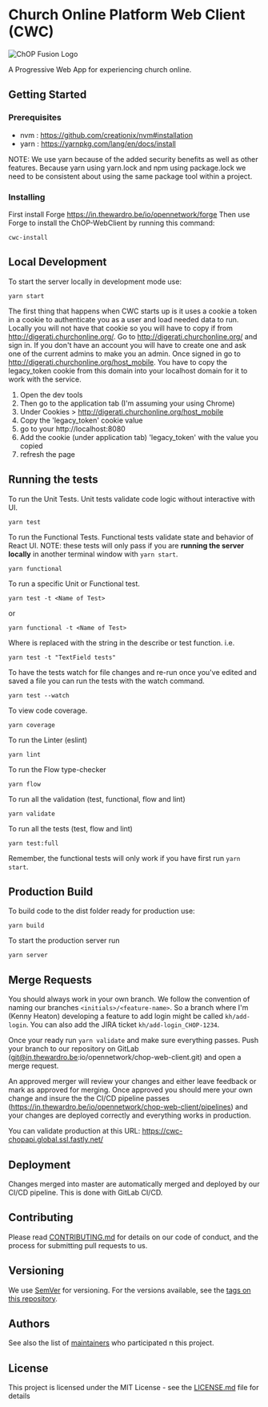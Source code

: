 # Church Online Platform Web Client (CWC)

![ChOP Fusion Logo](https://in.thewardro.be/io/opennetwork/chop-web-client/raw/integration/church_online_platform_logo.png)

A Progressive Web App for experiencing church online.

## Getting Started

### Prerequisites

- nvm : https://github.com/creationix/nvm#installation
- yarn : https://yarnpkg.com/lang/en/docs/install

NOTE: We use yarn because of the added security benefits as well as other features. Because yarn using yarn.lock and npm using package.lock we need to be consistent about using the same package tool within a project.

### Installing

First install Forge https://in.thewardro.be/io/opennetwork/forge
Then use Forge to install the ChOP-WebClient by running this command:
```
cwc-install
```

## Local Development

To start the server locally in development mode use:
```
yarn start
```

The first thing that happens when CWC starts up is it uses a cookie a token in a
cookie to authenticate you as a user and load needed data to run. Locally you
will not have that cookie so you will have to copy if from
http://digerati.churchonline.org/. 
Go to http://digerati.churchonline.org/ and sign in. If you don't have an account
you will have to create one and ask one of the current admins to make you an admin.
Once signed in go to http://digerati.churchonline.org/host_mobile.
You have to copy the legacy_token cookie from this domain into your localhost 
domain for it to work with the service.

1. Open the dev tools
2. Then go to the application tab (I'm assuming your using Chrome)
3. Under Cookies > http://digerati.churchonline.org/host_mobile
4. Copy the 'legacy_token' cookie value
5. go to your http://localhost:8080
6. Add the cookie (under application tab) 'legacy_token' with the value you copied
7. refresh the page

## Running the tests

To run the Unit Tests. Unit tests validate code logic without
interactive with UI.
```
yarn test
```

To run the Functional Tests. Functional tests validate state and behavior of React UI. NOTE: these tests will only pass if you are **running the server locally** in another terminal window with `yarn start`.
```
yarn functional
```

To run a specific Unit or Functional test.
```
yarn test -t <Name of Test>
```
or
```
yarn functional -t <Name of Test>
```
Where <Name of Test> is replaced with the string in the describe or test function.
i.e.
```
yarn test -t "TextField tests"
```

To have the tests watch for file changes and re-run once you've edited and saved
a file you can run the tests with the watch command.
```
yarn test --watch
```

To view code coverage.
```
yarn coverage
```

To run the Linter (eslint)
```
yarn lint
```

To run the Flow type-checker
```
yarn flow
```

To run all the validation (test, functional, flow and lint)
```
yarn validate
```

To run all the tests (test, flow and lint)
```
yarn test:full
```

Remember, the functional tests will only work if you have first run `yarn start`.

## Production Build

To build code to the dist folder ready for production use:
```
yarn build
```

To start the production server run
```
yarn server
```

## Merge Requests

You should always work in your own branch. We follow the convention of naming our branches `<initials>/<feature-name>`. So a branch where I'm (Kenny Heaton) developing a feature to add login might be called `kh/add-login`. You can also add the JIRA ticket `kh/add-login_CHOP-1234`.

Once your ready run `yarn validate` and make sure everything passes. Push your branch to our repository on GitLab (git@in.thewardro.be:io/opennetwork/chop-web-client.git) and open a merge request.

An approved merger will review your changes and either leave feedback or mark as approved for merging. Once approved you should mere your own change and insure the the CI/CD pipeline passes (https://in.thewardro.be/io/opennetwork/chop-web-client/pipelines) and your changes are deployed correctly and everything works in production.

You can validate production at this URL: https://cwc-chopapi.global.ssl.fastly.net/

## Deployment

Changes merged into master are automatically merged and deployed by our CI/CD pipeline. This is done with GitLab CI/CD.

## Contributing

Please read [CONTRIBUTING.md](CONTRIBUTING.md) for details on our code of conduct, and the process for submitting pull requests to us.

## Versioning

We use [SemVer](http://semver.org/) for versioning. For the versions available, see the [tags on this repository](https://in.thewardro.be/io/opennetwork/chop-web-client/tags). 

## Authors

See also the list of [maintainers](MAINTAINERS) who participated n this project.

## License

This project is licensed under the MIT License - see the [LICENSE.md](LICENSE.md) file for details
